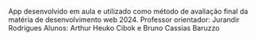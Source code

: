 App desenvolvido em aula e utilizado como método de avaliação final da matéria de desenvolvimento web 2024.
Professor orientador: Jurandir Rodrigues
Alunos: Arthur Heuko Cibok e Bruno Cassias Baruzzo